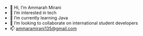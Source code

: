 - 👋 Hi, I’m Ammarah Mirani
- 👀 I’m interested in tech
- 🌱 I’m currently learning Java
- 💞️ I’m looking to collaborate on international student developers
- 📫 ammaramirani135@gmail.com

<!---
Summaiya35/Summaiya35 is a ✨ special ✨ repository because its `README.md` (this file) appears on your GitHub profile.
You can click the Preview link to take a look at your changes.
--->
